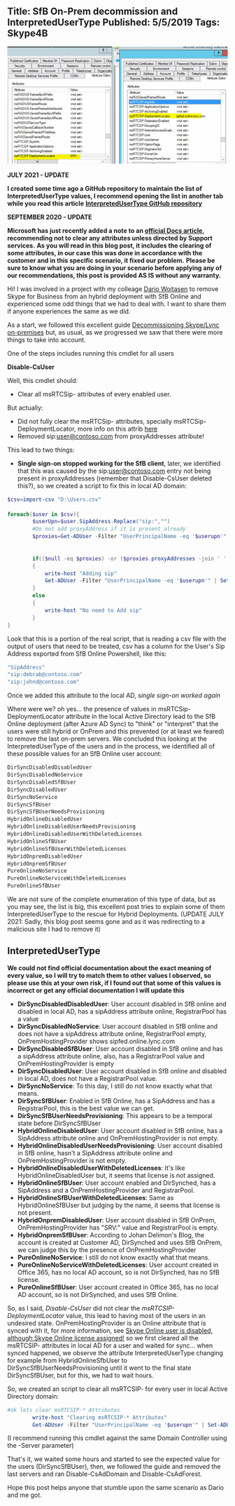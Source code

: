 Title: SfB On-Prem decommission and InterpretedUserType
Published: 5/5/2019
Tags: Skype4B
---
![msRTCSip-DeploymentLocator](/images/DeploymentLocator.png)

**JULY 2021 - UPDATE**

**I created some time ago a GitHub repository to maintain the list of InterpretedUserType values, I recommend opening the list in another tab while you read this article**
**[InterpretedUserType GitHub repository](https://github.com/get-itips/InterpretedUserType)**

**SEPTEMBER 2020 - UPDATE**

**Microsoft has just recently added a note to an [official Docs article](https://docs.microsoft.com/skypeforbusiness/hybrid/cloud-consolidation-disabling-hybrid), recommending not to clear any attributes unless directed by Support services.**
**As you will read in this blog post, it includes the clearing of some attributes, in our case this was done in accordance with the customer and in this specific scenario, it fixed our problem.**
**Please be sure to know what you are doing in your scenario before applying any of our recommendations, this post is provided AS IS without any warranty.**

Hi!
I was involved in a project with my colleage [Dario Woitasen](https://twitter.com/dariomws) to remove Skype for Business from an hybrid deployment with SfB Online and experienced some odd things that we had to deal with.
I want to share them if anyone experiences the same as we did.

As a start, we followed this excellent guide [Decommissioning Skype/Lync on-premises](https://blogs.technet.microsoft.com/fasttracktips/2017/06/27/decommissioning-skypelync-on-premises/) but, as usual, as we progressed we saw that there were more things to take into account.


One of the steps includes running this cmdlet for all users

**Disable-CsUser**

Well, this cmdlet should:

- Clear all msRTCSip- attributes of every enabled user.

But actually:

- Did not fully clear the msRTCSip- attributes, specially msRTCSip-DeploymentLocator, more info on this attrib [here](https://docs.microsoft.com/en-us/skypeforbusiness/schema-reference/active-directory-schema-extensions-classes-and-attributes/schema-attributes-and-descriptions)
- Removed sip:user@contoso.com from proxyAddresses attribute!

This lead to two things:

- **Single sign-on stopped working for the SfB client**, later, we identified that this was caused by the sip:user@contoso.com entry not being present in proxyAddresses (remember that Disable-CsUser deleted this?), so we created a script to fix this in local AD domain:

```powershell
$csv=import-csv "D:\Users.csv"

foreach($user in $csv){
        $userUpn=$user.SipAddress.Replace("sip:","")
        #Do not add proxyAddress if it is present already
        $proxies=Get-ADUser -Filter "UserPrincipalName -eq '$userupn'" -properties * | Select-Object @{Name=“proxyAddresses”;Expression={$_.proxyAddresses}}


        if(($null -eq $proxies) -or ($proxies.proxyAddresses -join ' ' -notmatch "sip:")) #empty list of ProxyAddresses
        {
            write-host "Adding sip"
            Get-ADUser -Filter "UserPrincipalName -eq '$userupn'" | Set-ADUser -Add @{"proxyAddresses"=$user.SipAddress}
        }
        else
        {
            write-host "No need to Add sip"
        }
}
```

Look that this is a portion of the real script, that is reading a csv file with the output of users that need to be treated, csv has a column for the User's Sip Address exported from SfB Online Powershell, like this:


```c
"SipAddress"
"sip:debrab@contoso.com"
"sip:johnd@contoso.com"
```

Once we added this attribute to the local AD, *single sign-on worked again*

Where were we? oh yes... the presence of values in msRTCSip-DeploymentLocator attribute in the local Active Directory lead to the SfB Online deployment (after Azure AD Sync) to "think" or "interpret" that the users were still hybrid or OnPrem and this prevented (or at least we feared) to remove the last on-prem servers.
We concluded this looking at the InterpretedUserType of the users and in the process, we identified all of these possible values for  an SfB Online user account:

```c
DirSyncDisabledDisabledUser
DirSyncDisabledNoService
DirSyncDisabledSfBUser
DirSyncDisabledUser
DirSyncNoService
DirSyncSfBUser
DirSyncSfBUserNeedsProvisioning
HybridOnlineDisabledUser
HybridOnlineDisabledUserNeedsProvisioning
HybridOnlineDisabledUserWithDeletedLicenses
HybridOnlineSfBUser
HybridOnlineSfBUserWithDeletedLicenses
HybridOnpremDisabledUser
HybridOnpremSfBUser
PureOnlineNoService
PureOnlineNoServiceWithDeletedLicenses
PureOnlineSfBUser
```

We are not sure of the complete enumeration of this type of data, but as you may see, the list is big, this excellent post tries to explain some of them InterpretedUserType to the rescue for Hybrid Deployments. (UPDATE JULY 2021: Sadly, this blog post seems gone and as it was redirecting to a malicious site I had to remove it)

## InterpretedUserType

**We could not find official documentation about the exact meaning of every value, so I will try to match them to other values I observed, so please use this at your own risk, if I found out that some of this values is incorrect or get any official documentation I will update this**

- **DirSyncDisabledDisabledUser**: User account disabled in SfB online and disabled in local AD, has a sipAddress attribute online, RegistrarPool has a value
- **DirSyncDisabledNoService**: User account disabled in SfB online and does not have a sipAddress attribute online, RegistrarPool empty, OnPremHostingProvider shows sipfed.online.lync.com
- **DirSyncDisabledSfBUser**: User account disabled in SfB online and has a sipAddress attribute online, also, has a RegistrarPool value and OnPremHostingProvider is empty
- **DirSyncDisabledUser**: User account disabled in SfB online and disabled in local AD, does not have a RegistrarPool value.
- **DirSyncNoService**: To this day, I still do not know exactly what that means.
- **DirSyncSfBUser**: Enabled in SfB Online, has a SipAddress and has a RegistrarPool, this is the best value we can get.
- **DirSyncSfBUserNeedsProvisioning**: This appears to be a temporal state before DirSyncSfBUser
- **HybridOnlineDisabledUser**: User account disabled in SfB online, has a SipAddress attribute online and OnPremHostingProvider is not empty.
- **HybridOnlineDisabledUserNeedsProvisioning**: User account disabled in SfB online, hasn't a SipAddress attribute online and OnPremHostingProvider is not empty.
- **HybridOnlineDisabledUserWithDeletedLicenses**: It's like HybridOnlineDisabledUser but, it seems that license is not assigned.
- **HybridOnlineSfBUser**: User account enabled and DirSynched, has a SipAddress and a OnPremHostingProvider and RegistrarPool.
- **HybridOnlineSfBUserWithDeletedLicenses**: Same as HybridOnlineSfBUser but judging by the name, it seems that license is not present.
- **HybridOnpremDisabledUser**: User account disabled in SfB OnPrem, OnPremHostingProvider has "SRV:" value and RegistrarPool is empty.
- **HybridOnpremSfBUser**: According to Johan Delimon's Blog, the account is created at Customer AD, DirSynched and uses SfB OnPrem, we can judge this by the presence of OnPremHostingProvider
- **PureOnlineNoService**: I still do not know exactly what that means.
- **PureOnlineNoServiceWithDeletedLicenses**: User account created in Office 365, has no local AD account, so is not DirSynched, has no SfB license.
- **PureOnlineSfBUser**: User account created in Office 365, has no local AD account, so is not DirSynched, and uses SfB Online.

So, as I said, *Disable-CsUser* did not clear the *msRTCSIP-DeploymentLocator* value, this lead to having most of the users in an undesired state. OnPremHostingProvider is an Online attribute that is synced with it, for more information, see [Skype Online user is disabled, although Skype Online license assigned!](http://toregj.blogspot.com/2017/03/skype-online-user-is-disabled-although.html) so we first cleared all the msRTCSIP- attributes in local AD for a user and waited for sync... when synced happened, we observe the attribute InterpretedUserType changing for example from HybridOnlineSfbUser to DirSyncSfBUserNeedsProvisioning until it went to the final state DirSyncSfBUser, but for this, we had to wait hours.

So, we created an script to clear all msRTCSIP- for every user in local Active Directory domain:

```powershell
#ok lets clear msRTCSIP-* Attributes
        write-host "Clearing msRTCSIP-* Attributes"
        Get-ADUser -Filter "UserPrincipalName -eq '$userupn'" | Set-ADUser -clear msRTCSIP-ApplicationOptions,msRTCSIP-DeploymentLocator,msRTCSIP-Line,msRTCSIP-OwnerUrn,msRTCSIP-PrimaryUserAddress,msRTCSIP-UserEnabled,msRTCSIP-OptionFlags
```

(I recommend running this cmdlet against the same Domain Controller using the -Server parameter)

That's it, we waited some hours and started to see the expected value for the users (DirSyncSfBUser), then, we followed the guide and removed the last servers and ran Disable-CsAdDomain and Disable-CsAdForest.

Hope this post helps anyone that stumble upon the same scenario as Dario and me got.
